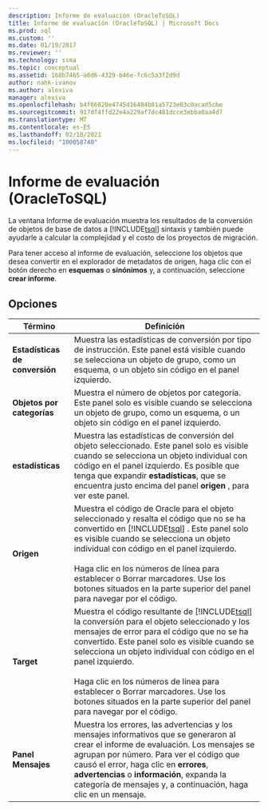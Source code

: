 ```yaml
---
description: Informe de evaluación (OracleToSQL)
title: Informe de evaluación (OracleToSQL) | Microsoft Docs
ms.prod: sql
ms.custom: ''
ms.date: 01/19/2017
ms.reviewer: ''
ms.technology: ssma
ms.topic: conceptual
ms.assetid: 168b7465-a6d6-4329-b46e-fc6c5a3f2d9d
author: nahk-ivanov
ms.author: alexiva
manager: alexiva
ms.openlocfilehash: b4f66820e4745d16484b81a5723e03c0acad5cbe
ms.sourcegitcommit: 917df4ffd22e4a229af7dc481dcce3ebba0aa4d7
ms.translationtype: MT
ms.contentlocale: es-ES
ms.lasthandoff: 02/10/2021
ms.locfileid: "100058740"
---
```

# <a name="assessment-report-oracletosql"></a>Informe de evaluación (OracleToSQL)
La ventana Informe de evaluación muestra los resultados de la conversión de objetos de base de datos a [!INCLUDE[tsql](../../includes/tsql-md.md)] sintaxis y también puede ayudarle a calcular la complejidad y el costo de los proyectos de migración.  
  
Para tener acceso al informe de evaluación, seleccione los objetos que desea convertir en el explorador de metadatos de origen, haga clic con el botón derecho en **esquemas** o **sinónimos** y, a continuación, seleccione **crear informe**.  
  
## <a name="options"></a>Opciones  
  
|Término|Definición|  
|-|-|  
|**Estadísticas de conversión**|Muestra las estadísticas de conversión por tipo de instrucción. Este panel está visible cuando se selecciona un objeto de grupo, como un esquema, o un objeto sin código en el panel izquierdo.|  
|**Objetos por categorías**|Muestra el número de objetos por categoría. Este panel solo es visible cuando se selecciona un objeto de grupo, como un esquema, o un objeto sin código en el panel izquierdo.|  
|**estadísticas**|Muestra las estadísticas de conversión del objeto seleccionado. Este panel solo es visible cuando se selecciona un objeto individual con código en el panel izquierdo. Es posible que tenga que expandir **estadísticas**, que se encuentra justo encima del panel **origen** , para ver este panel.|  
|**Origen**|Muestra el código de Oracle para el objeto seleccionado y resalta el código que no se ha convertido en [!INCLUDE[tsql](../../includes/tsql-md.md)] . Este panel solo es visible cuando se selecciona un objeto individual con código en el panel izquierdo.<br /><br />Haga clic en los números de línea para establecer o Borrar marcadores. Use los botones situados en la parte superior del panel para navegar por el código.|  
|**Target**|Muestra el código resultante de [!INCLUDE[tsql](../../includes/tsql-md.md)] la conversión para el objeto seleccionado y los mensajes de error para el código que no se ha convertido. Este panel solo es visible cuando se selecciona un objeto individual con código en el panel izquierdo.<br /><br />Haga clic en los números de línea para establecer o Borrar marcadores. Use los botones situados en la parte superior del panel para navegar por el código.|  
|**Panel Mensajes**|Muestra los errores, las advertencias y los mensajes informativos que se generaron al crear el informe de evaluación. Los mensajes se agrupan por número. Para ver el código que causó el error, haga clic en **errores**, **advertencias** o **información**, expanda la categoría de mensajes y, a continuación, haga clic en un mensaje.|  
  
